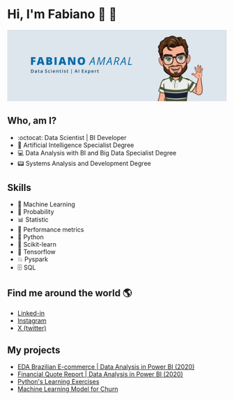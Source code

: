 # Hi, I'm Fabiano :wave: :slightly_smiling_face:

![](https://github.com/amaralbr/amaralbr/blob/0b47516ff85eee37467ead8cb221015008ca2137/capa%20github.png)

## Who, am I?
* :octocat: Data Scientist | BI Developer <br />
* :paperclip: Artificial Intelligence Specialist Degree<br/>
* :computer: Data Analysis with BI and Big Data Specialist Degree<br/>
* :pager: Systems Analysis and Development Degree<br/>
<!--
* :bar_chart: Business Specialist Degree <br/>
-->

## Skills
* 🧮 Machine Learning
* 🔮 Probability
* 📊 Statistic
* :straight_ruler: Performance metrics
* 🐍 Python
* :milky_way: Scikit-learn
* :page_with_curl: Tensorflow
* :boom: Pyspark
* 🗄 SQL

## Find me around the world :earth_americas:

*  [Linked-in]( https://www.linkedin.com/in/fabianoamaralbr/)
*  [Instagram]( https://www.instagram.com/fabianoamaralbr/)
*  [X (twitter)]( https://www.x.com/fabianoamaralbr/)

## **My projects**

* [EDA Brazilian E-commerce | Data Analysis in Power BI (2020)](https://app.powerbi.com/view?r=eyJrIjoiZWEwMDAyMDEtMGUyYy00Y2I1LTlhMzYtNmI1OTNhNjA2MGI5IiwidCI6IjcxZDU5YjAxLTIyY2EtNDYxYS1hYzRmLWIxMDNjMDY4NTQzYSJ9)
* [Financial Quote Report | Data Analysis in Power BI (2020)](https://app.powerbi.com/view?r=eyJrIjoiOTgwNzQzY2QtNjBiOC00NTY1LTg3MTgtNDhiYzIxNjI5NjQ2IiwidCI6IjcxZDU5YjAxLTIyY2EtNDYxYS1hYzRmLWIxMDNjMDY4NTQzYSJ9&pageName=ReportSection)
* [Python's Learning Exercises](https://github.com/fabianoamaralbr/AprendizadoPython)
* [Machine Learning Model for Churn](https://github.com/fabianoamaralbr/churn_model_ml)

<!--
**amaralbr/amaralbr** is a ✨ _special_ ✨ repository because its `README.md` (this file) appears on your GitHub profile.
## **My projects**

* [Churn Model](https://github.com/scudilio/Churn_model)
* [Data Visualization](https://github.com/scudilio/Visualizacao_de_dados)
* [WebScrapin](https://github.com/scudilio/webscraping_wordcloud)
* [TextMining](https://github.com/scudilio/text_mining)


Here are some ideas to get you started:

- 🔭 I’m currently working on ...
- 🌱 I’m currently learning ...
- 👯 I’m looking to collaborate on ...
- 🤔 I’m looking for help with ...
- 💬 Ask me about ...
- 📫 How to reach me: ...
- 😄 Pronouns: ...
- ⚡ Fun fact: ...
-->

